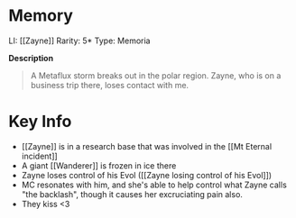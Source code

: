 # Memory
LI: [[Zayne]]
Rarity: 5*
Type: Memoria

**Description**
> A Metaflux storm breaks out in the polar region. Zayne, who is on a business trip there, loses contact with me.

# Key Info
* [[Zayne]] is in a research base that was involved in the [[Mt Eternal incident]]
* A giant [[Wanderer]] is frozen in ice there
* Zayne loses control of his Evol ([[Zayne losing control of his Evol]])
* MC resonates with him, and she's able to help control what Zayne calls "the backlash", though it causes her excruciating pain also.
* They kiss <3